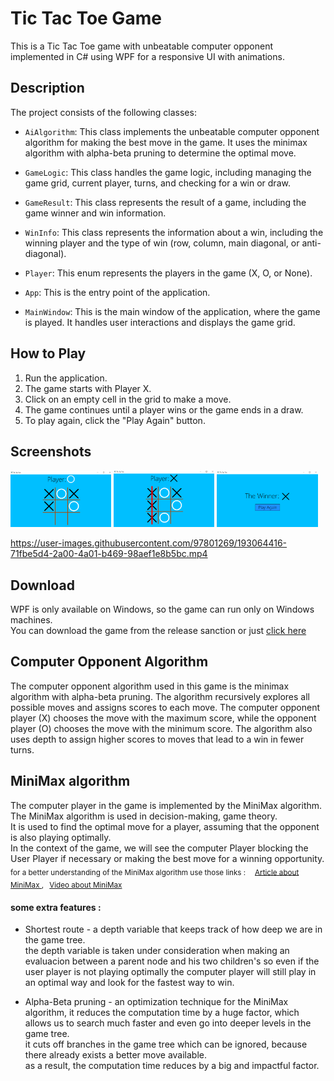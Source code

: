 # Tic Tac Toe Game

This is a Tic Tac Toe game with unbeatable computer opponent implemented in C# using WPF for a responsive UI with animations.

## Description

The project consists of the following classes:

- `AiAlgorithm`: This class implements the unbeatable computer opponent algorithm for making the best move in the game. It uses the minimax algorithm with alpha-beta pruning to determine the optimal move.

- `GameLogic`: This class handles the game logic, including managing the game grid, current player, turns, and checking for a win or draw.

- `GameResult`: This class represents the result of a game, including the game winner and win information.

- `WinInfo`: This class represents the information about a win, including the winning player and the type of win (row, column, main diagonal, or anti-diagonal).

- `Player`: This enum represents the players in the game (X, O, or None).

- `App`: This is the entry point of the application.

- `MainWindow`: This is the main window of the application, where the game is played. It handles user interactions and displays the game grid.

## How to Play

1. Run the application.
2. The game starts with Player X.
3. Click on an empty cell in the grid to make a move.
4. The game continues until a player wins or the game ends in a draw.
5. To play again, click the "Play Again" button.

## Screenshots

<p float="left">
  <img src="Screenshots/Screenshot (3).png" width = "32%" />
  <img src="Screenshots/Screenshot (4).png" width = "32%" />
  <img src="Screenshots/Screenshot (5).png" width = "32%" />
</p>

https://user-images.githubusercontent.com/97801269/193064416-71fbe5d4-2a00-4a01-b469-98aef1e8b5bc.mp4

## Download

WPF is only available on Windows, so the game can run only on Windows machines.  
 You can download the game from the release sanction or just [click here](https://github.com/Galamrani/Tic-Tac-Toe-Game/releases)
    
## Computer Opponent Algorithm

The computer opponent algorithm used in this game is the minimax algorithm with alpha-beta pruning. The algorithm recursively explores all possible moves and assigns scores to each move. The computer opponent player (X) chooses the move with the maximum score, while the opponent player (O) chooses the move with the minimum score. The algorithm also uses depth to assign higher scores to moves that lead to a win in fewer turns.

## MiniMax algorithm
The computer player in the game is implemented by the MiniMax algorithm.  
  The MiniMax algorithm is used in decision-making, game theory.  
  It is used to find the optimal move for a player, assuming that the opponent is also playing optimally.  
    In the context of the game, we will see the computer Player blocking the User Player if necessary or making the best move for a winning opportunity.  
      <sub>
  for a better understanding of the MiniMax algorithm use those links : &emsp;[Article about MiniMax ](https://www.neverstopbuilding.com/blog/minimax), &ensp;[Video about MiniMax ](https://www.youtube.com/watch?v=l-hh51ncgDI&t=553s)

 </sub> 

#### some extra features :  
 
*  Shortest route - a depth variable that keeps track of how deep we are in the game tree.  
     the depth variable is taken under consideration when making an evaluacion between a parent node and his two children's 
       so even if the user player is not playing optimally the computer player will still play in an optimal way and look for the fastest way to win.  
         

*  Alpha-Beta pruning - an optimization technique for the MiniMax algorithm, it reduces the computation time by a huge factor, which allows us to search much faster and even go into deeper levels in the game tree.  
       it cuts off branches in the game tree which can be ignored, because there already exists a better move available.  
          as a result, the computation time reduces by a big and impactful factor.
